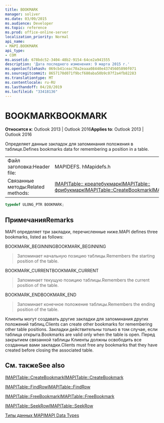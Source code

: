 ```yaml
---
title: BOOKMARK
manager: soliver
ms.date: 03/09/2015
ms.audience: Developer
ms.topic: reference
ms.prod: office-online-server
localization_priority: Normal
api_name:
- MAPI.BOOKMARK
api_type:
- COM
ms.assetid: 678bdc52-3404-48b2-9154-64ce2a941555
description: 'Дата последнего изменения: 9 марта 2015 г.'
ms.openlocfilehash: 069cb41ceac70a2eaaa08440e43745605890f071
ms.sourcegitcommit: 8657170d071f9bcf680aba50b9c07f2a4fb82283
ms.translationtype: MT
ms.contentlocale: ru-RU
ms.lasthandoff: 04/28/2019
ms.locfileid: "33418136"
---
```

# <a name="bookmark"></a><span data-ttu-id="c2f05-103">BOOKMARK</span><span class="sxs-lookup"><span data-stu-id="c2f05-103">BOOKMARK</span></span>

  
  
<span data-ttu-id="c2f05-104">**Относится к**: Outlook 2013 | Outlook 2016</span><span class="sxs-lookup"><span data-stu-id="c2f05-104">**Applies to**: Outlook 2013 | Outlook 2016</span></span> 
  
<span data-ttu-id="c2f05-105">Определяет данные закладок для запоминания положения в таблице.</span><span class="sxs-lookup"><span data-stu-id="c2f05-105">Defines bookmarks data for remembering a position in a table.</span></span> 
  
|||
|:-----|:-----|
|<span data-ttu-id="c2f05-106">Файл заголовка:</span><span class="sxs-lookup"><span data-stu-id="c2f05-106">Header file:</span></span>  <br/> |<span data-ttu-id="c2f05-107">MAPIDEFS. h</span><span class="sxs-lookup"><span data-stu-id="c2f05-107">Mapidefs.h</span></span>  <br/> |
|<span data-ttu-id="c2f05-108">Связанные методы:</span><span class="sxs-lookup"><span data-stu-id="c2f05-108">Related methods:</span></span>  <br/> |<span data-ttu-id="c2f05-109">[IMAPITable:: креатебукмарк](imapitable-createbookmark.md)[IMAPITable:: фрибукмарк](imapitable-freebookmark.md)</span><span class="sxs-lookup"><span data-stu-id="c2f05-109">[IMAPITable::CreateBookmark](imapitable-createbookmark.md)[IMAPITable::FreeBookmark](imapitable-freebookmark.md)</span></span> <br/> |
   
```cpp
typedef ULONG_PTR BOOKMARK;
```

## <a name="remarks"></a><span data-ttu-id="c2f05-110">Примечания</span><span class="sxs-lookup"><span data-stu-id="c2f05-110">Remarks</span></span>

<span data-ttu-id="c2f05-111">MAPI определяет три закладки, перечисленные ниже.</span><span class="sxs-lookup"><span data-stu-id="c2f05-111">MAPI defines three bookmarks, listed as follows:</span></span>
  
<span data-ttu-id="c2f05-112">BOOKMARK_BEGINNING</span><span class="sxs-lookup"><span data-stu-id="c2f05-112">BOOKMARK_BEGINNING</span></span> 
  
> <span data-ttu-id="c2f05-113">Запоминает начальную позицию таблицы.</span><span class="sxs-lookup"><span data-stu-id="c2f05-113">Remembers the starting position of the table.</span></span> 
    
<span data-ttu-id="c2f05-114">BOOKMARK_CURRENT</span><span class="sxs-lookup"><span data-stu-id="c2f05-114">BOOKMARK_CURRENT</span></span> 
  
> <span data-ttu-id="c2f05-115">Запоминает текущую позицию таблицы.</span><span class="sxs-lookup"><span data-stu-id="c2f05-115">Remembers the current position of the table.</span></span>
    
<span data-ttu-id="c2f05-116">BOOKMARK_END</span><span class="sxs-lookup"><span data-stu-id="c2f05-116">BOOKMARK_END</span></span> 
  
> <span data-ttu-id="c2f05-117">Запоминает конечное положение таблицы.</span><span class="sxs-lookup"><span data-stu-id="c2f05-117">Remembers the ending position of the table.</span></span>
    
<span data-ttu-id="c2f05-118">Клиенты могут создавать другие закладки для запоминания других положений таблиц.</span><span class="sxs-lookup"><span data-stu-id="c2f05-118">Clients can create other bookmarks for remembering other table positions.</span></span> <span data-ttu-id="c2f05-119">Закладки действительны только в том случае, если таблица открыта.</span><span class="sxs-lookup"><span data-stu-id="c2f05-119">Bookmarks are valid only when the table is open.</span></span> <span data-ttu-id="c2f05-120">Перед закрытием связанной таблицы Клиенты должны освободить все созданные вами закладки.</span><span class="sxs-lookup"><span data-stu-id="c2f05-120">Clients must free any bookmarks that they have created before closing the associated table.</span></span> 
  
## <a name="see-also"></a><span data-ttu-id="c2f05-121">См. также</span><span class="sxs-lookup"><span data-stu-id="c2f05-121">See also</span></span>



[<span data-ttu-id="c2f05-122">IMAPITable::CreateBookmark</span><span class="sxs-lookup"><span data-stu-id="c2f05-122">IMAPITable::CreateBookmark</span></span>](imapitable-createbookmark.md)
  
[<span data-ttu-id="c2f05-123">IMAPITable::FindRow</span><span class="sxs-lookup"><span data-stu-id="c2f05-123">IMAPITable::FindRow</span></span>](imapitable-findrow.md)
  
[<span data-ttu-id="c2f05-124">IMAPITable::FreeBookmark</span><span class="sxs-lookup"><span data-stu-id="c2f05-124">IMAPITable::FreeBookmark</span></span>](imapitable-freebookmark.md)
  
[<span data-ttu-id="c2f05-125">IMAPITable::SeekRow</span><span class="sxs-lookup"><span data-stu-id="c2f05-125">IMAPITable::SeekRow</span></span>](imapitable-seekrow.md)


[<span data-ttu-id="c2f05-126">Типы данных MAPI</span><span class="sxs-lookup"><span data-stu-id="c2f05-126">MAPI Data Types</span></span>](mapi-data-types.md)

